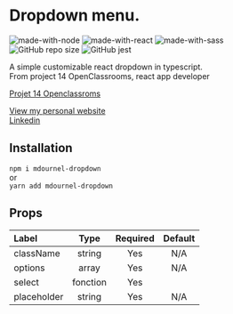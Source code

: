 # Dropdown menu.

![made-with-node](https://img.shields.io/badge/Node.js-43853D?style=for-the-badge&logo=node.js&logoColor=white) ![made-with-react](https://img.shields.io/badge/-ReactJs-61DAFB?style=for-the-badge&logo=react&logoColor=FFFFFF) ![made-with-sass](https://img.shields.io/badge/CSS3-1572B6?style=for-the-badge&logo=css3&logoColor=white)
![GitHub repo size](https://img.shields.io/github/repo-size/StephaneLi/lib_typescript-dropdown-react)
![GitHub jest](https://img.shields.io/badge/coverage-100%25-yellow)

A simple customizable react dropdown in typescript.  
From project 14 OpenClassrooms, react app developer

[Projet 14 Openclassroms](https://github.com/Hotram89/hrnet_wealth)

[View my personal website](https://marion-dournel.fr/)  
[Linkedin](https://www.linkedin.com/in/marion-dournel/)

## Installation

`npm i mdournel-dropdown`  
or  
`yarn add mdournel-dropdown`

## Props

| Label       |   Type   | Required | Default |
| :---------- | :------: | :------: | :-----: |
| className   |  string  |   Yes    |   N/A   |
| options     |  array   |   Yes    |   N/A   |
| select      | fonction |   Yes    |
| placeholder |  string  |   Yes    |   N/A   |
